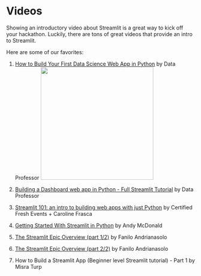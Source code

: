 # Videos

Showing an introductory video about Streamlit is a great way to kick off your hackathon. Luckily, there are tons of great videos that provide an intro to Streamlit.

Here are some of our favorites:

1. [How to Build Your First Data Science Web App in Python](https://www.youtube.com/watch?v=ZZ4B0QUHuNc&list=PLtqF5YXg7GLmCvTswG32NqQypOuYkPRUE) by Data Professor
   <img src="[https://img.youtube.com/vi/ZZ4B0QUHuNc/0.jpg](https://img.youtube.com/vi/ZZ4B0QUHuNc/0.jpg)" width="300">

3. [Building a Dashboard web app in Python - Full Streamlit Tutorial](https://www.youtube.com/watch?v=o6wQ8zAkLxc) by Data Professor

4. [Streamlit 101: an intro to building web apps with just Python](https://www.youtube.com/watch?v=xaYYc4IMuG4) by Certified Fresh Events + Caroline Frasca
5. [Getting Started With Streamlit in Python](https://www.youtube.com/watch?v=sogNluduBQQ&t=2s) by Andy McDonald
6. [The Streamlit Epic Overview (part 1/2)](https://www.youtube.com/watch?v=vIQQR_yq-8I) by Fanilo Andrianasolo
7. [The Streamlit Epic Overview (part 2/2)](https://www.youtube.com/watch?v=nnmBdpvN6u8) by Fanilo Andrianasolo
8. How to Build a Streamlit App (Beginner level Streamlit tutorial) - Part 1 by Misra Turp
